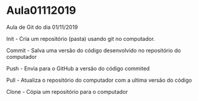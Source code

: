 # Aula01112019
 Aula de Git do dia 01/11/2019

 Init - Cria um repositório (pasta) usando git no computador.

Commit - Salva uma versão do código desenvolvido no repositório do computador

Push - Envia para o GitHub a versão do código commited

Pull - Atualiza o repositório do computador com a ultima versão do código

Clone - Cópia um repositório para o computador